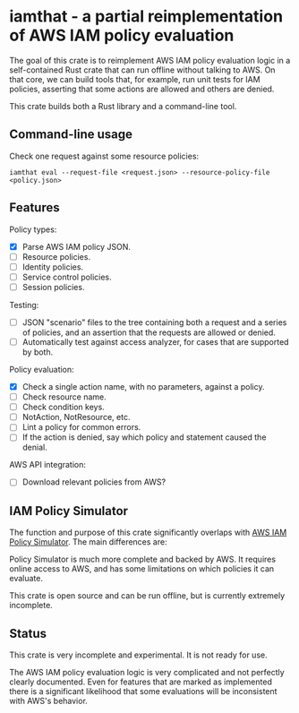 # iamthat - a partial reimplementation of AWS IAM policy evaluation

The goal of this crate is to reimplement AWS IAM policy evaluation logic in a
self-contained Rust crate that can run offline without talking to AWS. On that
core, we can build tools that, for example, run unit tests for IAM policies,
asserting that some actions are allowed and others are denied.

This crate builds both a Rust library and a command-line tool.

## Command-line usage

Check one request against some resource policies:

    iamthat eval --request-file <request.json> --resource-policy-file <policy.json>

## Features

Policy types:

- [x] Parse AWS IAM policy JSON.
- [ ] Resource policies.
- [ ] Identity policies.
- [ ] Service control policies.
- [ ] Session policies.

Testing:

- [ ] JSON "scenario" files to the tree containing both a request and a
  series of policies, and an assertion that the requests are allowed or
  denied.
- [ ] Automatically test against access analyzer, for cases that are supported
  by both.

Policy evaluation:

- [x] Check a single action name, with no parameters, against a policy.
- [ ] Check resource name.
- [ ] Check condition keys.
- [ ] NotAction, NotResource, etc.
- [ ] Lint a policy for common errors.
- [ ] If the action is denied, say which policy and statement caused the
  denial.

AWS API integration:

- [ ] Download relevant policies from AWS?

## IAM Policy Simulator

The function and purpose of this crate significantly overlaps with
[AWS IAM Policy Simulator][policy_sim]. The main differences are:

Policy Simulator is much more complete and backed by AWS. It requires online
access to AWS, and has some limitations on which policies it can evaluate.

This crate is open source and can be run offline, but is currently extremely
incomplete.

[policy_sim]: https://docs.aws.amazon.com/IAM/latest/UserGuide/access_policies_testing-policies.html

## Status

This crate is very incomplete and experimental. It is not ready for use.

The AWS IAM policy evaluation logic is very complicated and not perfectly clearly
documented. Even for features that are marked as implemented there is a
significant likelihood that some evaluations will be inconsistent with AWS's
behavior.
